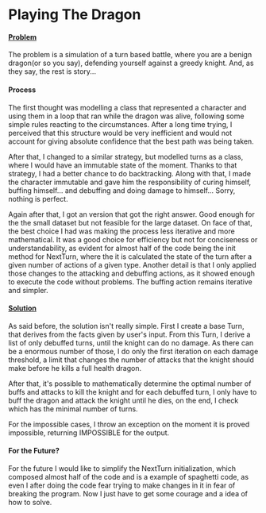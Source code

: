 # Playing The Dragon

#### [Problem](https://code.google.com/codejam/contest/5304486/dashboard#s=p0&a=2)

The problem is a simulation of a turn based battle, where you are a benign dragon(or so you say), defending yourself against a greedy knight.  And, as they say, the rest is story...

#### Process

The first thought was modelling a class that represented a character and using them in a loop that ran while the dragon was alive, following some simple rules reacting to the circumstances. After a long time trying, I perceived that this structure would be very inefficient and would not account for giving absolute confidence that the best path was being taken.

After that, I changed to a similar strategy, but modelled turns as a class, where I would have an immutable state of the moment. Thanks to that strategy, I had a better chance to do backtracking. Along with that, I made the character immutable and gave him the responsibility of curing himself, buffing himself... and debuffing and doing damage to himself... Sorry, nothing is perfect.

Again after that, I got an version that got the right answer. Good enough for the the small dataset but not feasible for the large dataset. On face of that, the best choice I had was making the process less iterative and more mathematical. It was a good choice for efficiency but not for conciseness or understandability, as evident for almost half of the code being the init method for NextTurn, where the it is calculated the state of the turn after a given number of actions of a given type. Another detail is that I only applied those changes to the attacking and debuffing actions, as it showed enough to execute the code without problems. The buffing action remains iterative and simpler.

#### [Solution](Solver1AC.kt)

As said before, the solution isn't really simple. First I create a base Turn, that derives from the facts given by user's input. From this Turn, I derive a list of only debuffed turns, until the knight can do no damage. As there can be a enormous number of those, I do only the first iteration on each damage threshold, a limit that changes the number of attacks that the knight should make before he kills a full health dragon. 

After that, it's possible to mathematically determine the optimal number of buffs and attacks to kill the knight and for each debuffed turn, I only have to buff the dragon and attack the knight until he dies, on the end, I check which has the minimal number of turns.

For the impossible cases, I throw an exception on the moment it is proved impossible, returning IMPOSSIBLE for the output.

#### For the Future?

For the future I would like to simplify the NextTurn initialization, which composed almost half of the code and is a example of spaghetti code, as even I after doing the code fear trying to make changes in it in fear of breaking the program. Now I just have to get some courage and a idea of how to solve.